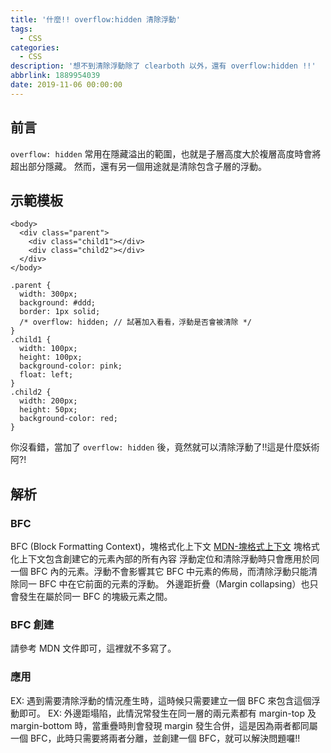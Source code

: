 ```yaml
---
title: '什麼!! overflow:hidden 清除浮動'
tags:
  - CSS
categories:
  - CSS
description: '想不到清除浮動除了 clearboth 以外，還有 overflow:hidden !!'
abbrlink: 1889954039
date: 2019-11-06 00:00:00
---
```

## 前言
`overflow: hidden` 常用在隱藏溢出的範圍，也就是子層高度大於複層高度時會將超出部分隱藏。
然而，還有另一個用途就是清除包含子層的浮動。

## 示範模板
```
<body>
  <div class="parent">
    <div class="child1"></div>
    <div class="child2"></div>
  </div>
</body>
```
```
.parent {
  width: 300px; 
  background: #ddd; 
  border: 1px solid;
  /* overflow: hidden; // 試著加入看看，浮動是否會被清除 */
} 
.child1 { 
  width: 100px; 
  height: 100px; 
  background-color: pink;
  float: left;
}
.child2 { 
  width: 200px; 
  height: 50px; 
  background-color: red;
}
```
你沒看錯，當加了 `overflow: hidden` 後，竟然就可以清除浮動了!!這是什麼妖術阿?!

## 解析
### BFC
BFC (Block Formatting Context)，塊格式化上下文
[MDN-塊格式上下文](https://developer.mozilla.org/zh-CN/docs/Web/Guide/CSS/Block_formatting_context)
塊格式化上下文包含創建它的元素內部的所有內容
浮動定位和清除浮動時只會應用於同一個 BFC 內的元素。浮動不會影響其它 BFC 中元素的佈局，而清除浮動只能清除同一 BFC 中在它前面的元素的浮動。
外邊距折疊（Margin collapsing）也只會發生在屬於同一 BFC 的塊級元素之間。
### BFC 創建
請參考 MDN 文件即可，這裡就不多寫了。
### 應用
EX: 遇到需要清除浮動的情況產生時，這時候只需要建立一個 BFC 來包含這個浮動即可。
EX: 外邊距塌陷，此情況常發生在同一層的兩元素都有 margin-top 及 margin-bottom 時，當重疊時則會發現 margin 發生合併，這是因為兩者都同屬一個 BFC，此時只需要將兩者分離，並創建一個 BFC，就可以解決問題囉!!


